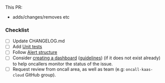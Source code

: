 This PR:

- adds/changes/removes etc

<!--
Changelog must always be updated.
-->

### Checklist

- [ ] Update CHANGELOG.md
- [ ] Add [Unit tests](https://github.com/giantswarm/prometheus-rules/#testing)
- [ ] Follow [Alert structure](https://github.com/giantswarm/prometheus-rules/#how-alerts-are-structured)
- [ ] Consider [creating a dashboard](https://docs.giantswarm.io/getting-started/observability/grafana/custom-dashboards/) ([guidelines](https://intranet.giantswarm.io/docs/product/ux/guidelines/dashboards/)) (if it does not exist already) to help oncallers monitor the status of the issue.
- [ ] Request review from oncall area, as well as team (e.g: `oncall-kaas-cloud` GitHub group).
